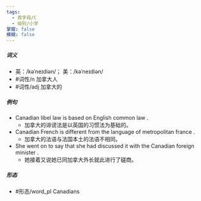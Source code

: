 ```yaml
---
tags:
  - 首字母/C
  - 级别/小学
掌握: false
模糊: false
---
```

##### 词义
- 英：/kəˈneɪdiən/； 美：/kəˈneɪdiən/
- #词性/n  加拿大人
- #词性/adj  加拿大的
##### 例句
- Canadian libel law is based on English common law .
	- 加拿大的诽谤法是以英国的习惯法为基础的。
- Canadian French is different from the language of metropolitan france .
	- 加拿大的法语与法国本土的法语不相同。
- She went on to say that she had discussed it with the Canadian foreign minister .
	- 她接着又说她已同加拿大外长就此进行了磋商。
##### 形态
- #形态/word_pl Canadians
